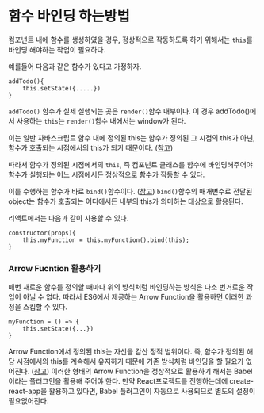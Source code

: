# 함수 바인딩 하는방법

컴포넌트 내에 함수를 생성하였을 경우, 정상적으로 작동하도록 하기 위해서는  `this`를 바인딩 해야하는 작업이 필요하다.

예를들어 다음과 같은 함수가 있다고 가정하자.

    addTodo(){
        this.setState({.....})
    }


`addTodo()` 함수가 실제 실행되는 곳은 `render()`함수 내부이다. 이 경우 addTodo()에서 사용하는 `this`는 `render()`함수 내에서는 window가 된다.

이는 일반 자바스크립트 함수 내에 정의된 this는 함수가 정의된 그 시점의 this가 아닌, 함수가 호출되는 시점에서의 this가 되기 때문이다. ([참고](https://developer.mozilla.org/ko/docs/Web/JavaScript/Reference/Operators/this#%EB%8B%A8%EC%88%9C_%ED%98%B8%EC%B6%9C))

따라서 함수가 정의된 시점에서의 `this`, 즉 컴포넌트 클래스를 함수에 바인딩해주어야 함수가 실행되는 어느 시점에서든 정상적으로 함수가 작동할 수 있다.

이를 수행하는 함수가 바로 `bind()`함수이다. ([참고](https://developer.mozilla.org/ko/docs/Web/JavaScript/Reference/Operators/this#%EB%8B%A8%EC%88%9C_%ED%98%B8%EC%B6%9C)) `bind()`함수의 매개변수로 전달된 object는 함수가 호출되는 어디에서든 내부의 this가 의미하는 대상으로 활용된다.

리액트에서는 다음과 같이 사용할 수 있다.

    constructor(props){
        this.myFunction = this.myFunction().bind(this);
    }


### Arrow Fucntion 활용하기

매번 새로운 함수를 정의할 때마다 위의 방식처럼 바인딩하는 방식은 다소 번거로운 작업이 아닐 수 없다. 따라서 ES6에서 제공하는 Arrow Function을 활용하면 이러한 과정을 스킵할 수 있다.

    myFunction = () => {
        this.setState({...})
    }

Arrow Function에서 정의된 this는 자신을 감산 정적 범위이다. 즉, 함수가 정의된 해당 시점에서의 this를 계속해서 유지하기 때문에 기존 방식처럼 바인딩을 할 필요가 없어진다. ([참고](https://developer.mozilla.org/ko/docs/Web/JavaScript/Reference/Operators/this#%ED%99%94%EC%82%B4%ED%91%9C_%ED%95%A8%EC%88%98)) 이러한 형태의 Arrow Function을 정상적으로 활용하기 해서는 Babel이라는 플러그인을 활용해 주어야 한다. 만약 React프로젝트를 진행하는데에 create-react-app을 활용하고 있다면, Babel 플러그인이 자동으로 사용되므로 별도의 설정이 필요없어진다. 